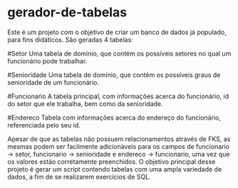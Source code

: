 # gerador-de-tabelas

Este é um projeto com o objetivo de criar um banco de dados já populado, para fins didáticos. São geradas 4 tabelas:

#Setor
Uma tabela de domínio, que contém os possíveis setores no qual um funcionário pode trabalhar.

#Senioridade
Uma tabela de domínio, que contém os possíveis graus de senioridade de um funcionário.

#Funcionario
A tabela principal, com informações acerca do funcionário, id do setor que ele trabalha, bem como da senioridade.

#Endereco
Tabela com informações acerca do endereço do funcionário, referenciada pelo seu id.

Apesar de que as tabelas não possuem relacionamentos através de FKS, as mesmas podem ser facilmente adicionáveis para os campos de funcionario -> setor, funcionario -> senioridade e endereco -> funcionario, uma vez que os valores estão corretamente preenchidos. O objetivo principal desse projeto é gerar um script contendo tabelas com uma ampla variedade de dados, a fim de se realizarem exercícios de SQL.
